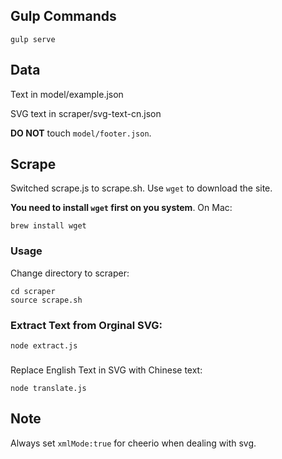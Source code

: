 ## Gulp Commands

`gulp serve`

## Data

Text in model/example.json

SVG text in scraper/svg-text-cn.json

**DO NOT** touch `model/footer.json`.

## Scrape

Switched scrape.js to scrape.sh.
Use `wget` to download the site.

**You need to install `wget` first on you system**. On Mac:

```
brew install wget
```

### Usage
Change directory to scraper:
```
cd scraper 
source scrape.sh
```

### Extract Text from Orginal SVG:
```
node extract.js
```

###
Replace English Text in SVG with Chinese text:
```
node translate.js
```

## Note
Always set `xmlMode:true` for cheerio when dealing with svg.

